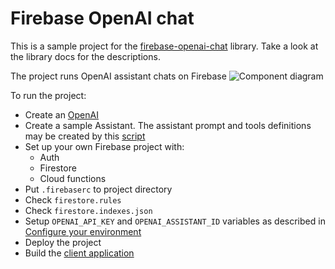 # Firebase OpenAI chat
This is a sample project for the [firebase-openai-chat](https://github.com/motorro/firebase-openai-chat) library.
Take a look at the library docs for the descriptions.

The project runs OpenAI assistant chats on Firebase
![Component diagram](http://www.plantuml.com/plantuml/proxy?src=https://raw.githubusercontent.com/motorro/firebase-openai-chat-project/master/readme/components.puml)

To run the project:
- Create an [OpenAI](https://platform.openai.com/apps)
- Create a sample Assistant. The assistant prompt and tools definitions may be created by this [script](Firebase/assistant/src/createCalculatorAssistant.ts)
- Set up your own Firebase project with:
  - Auth
  - Firestore
  - Cloud functions
- Put `.firebaserc` to project directory
- Check `firestore.rules`
- Check `firestore.indexes.json`
- Setup `OPENAI_API_KEY` and `OPENAI_ASSISTANT_ID` variables as described in [Configure your environment](https://firebase.google.com/docs/functions/config-env)
- Deploy the project
- Build the [client application](Client)
